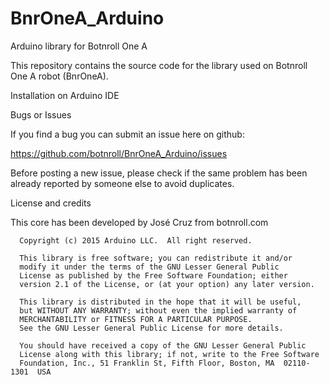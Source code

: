 # BnrOneA_Arduino
Arduino library for Botnroll One A

This repository contains the source code for the library used on Botnroll One A robot (BnrOneA).

Installation on Arduino IDE


Bugs or Issues

If you find a bug you can submit an issue here on github:

https://github.com/botnroll/BnrOneA_Arduino/issues

Before posting a new issue, please check if the same problem has been already reported by someone else to avoid duplicates.

License and credits

This core has been developed by José Cruz from botnroll.com
```
  Copyright (c) 2015 Arduino LLC.  All right reserved.

  This library is free software; you can redistribute it and/or
  modify it under the terms of the GNU Lesser General Public
  License as published by the Free Software Foundation; either
  version 2.1 of the License, or (at your option) any later version.

  This library is distributed in the hope that it will be useful,
  but WITHOUT ANY WARRANTY; without even the implied warranty of
  MERCHANTABILITY or FITNESS FOR A PARTICULAR PURPOSE.
  See the GNU Lesser General Public License for more details.

  You should have received a copy of the GNU Lesser General Public
  License along with this library; if not, write to the Free Software
  Foundation, Inc., 51 Franklin St, Fifth Floor, Boston, MA  02110-1301  USA
  ```
